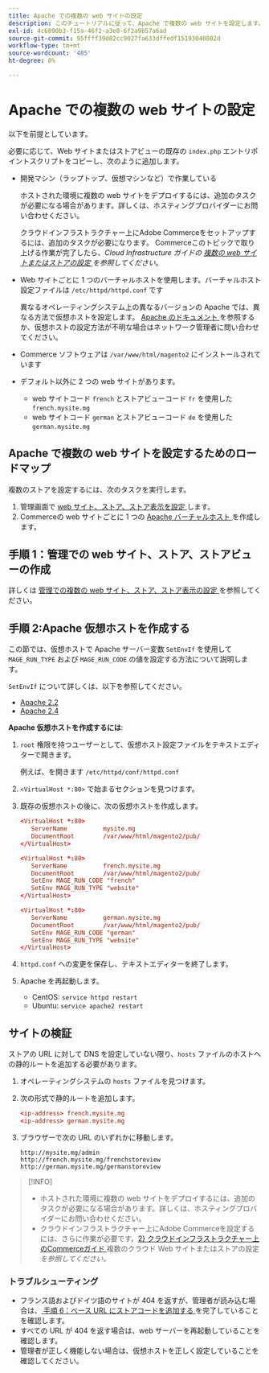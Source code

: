 ```yaml
---
title: Apache での複数の web サイトの設定
description: このチュートリアルに従って、Apache で複数の web サイトを設定します。
exl-id: 4c6890b3-f15a-46f2-a3e8-6f2a9b57a6ad
source-git-commit: 95ffff39d82cc9027fa633dffedf15193040802d
workflow-type: tm+mt
source-wordcount: '485'
ht-degree: 0%

---
```


# Apache での複数の web サイトの設定

以下を前提としています。

必要に応じて、Web サイトまたはストアビューの既存の `index.php` エントリポイントスクリプトをコピーし、次のように追加します。

- 開発マシン（ラップトップ、仮想マシンなど）で作業している

  ホストされた環境に複数の web サイトをデプロイするには、追加のタスクが必要になる場合があります。詳しくは、ホスティングプロバイダーにお問い合わせください。

  クラウドインフラストラクチャー上にAdobe Commerceをセットアップするには、追加のタスクが必要になります。 Commerceこのトピックで取り上げる作業が完了したら、_Cloud Infrastructure ガイドの [ 複数の web サイトまたはストアの設定 ](https://experienceleague.adobe.com/docs/commerce-cloud-service/user-guide/configure-store/multiple-sites.html?lang=ja) を参照してください_。

- Web サイトごとに 1 つのバーチャルホストを使用します。バーチャルホスト設定ファイルは `/etc/httpd/httpd.conf` です

  異なるオペレーティングシステム上の異なるバージョンの Apache では、異なる方法で仮想ホストを設定します。 [Apache のドキュメント ](https://httpd.apache.org/docs/2.4/vhosts) を参照するか、仮想ホストの設定方法が不明な場合はネットワーク管理者に問い合わせてください。

- Commerce ソフトウェアは `/var/www/html/magento2` にインストールされています
- デフォルト以外に 2 つの web サイトがあります。

   - web サイトコード `french` とストアビューコード `fr` を使用した `french.mysite.mg`
   - web サイトコード `german` とストアビューコード `de` を使用した `german.mysite.mg`

## Apache で複数の web サイトを設定するためのロードマップ

複数のストアを設定するには、次のタスクを実行します。

1. 管理画面で [web サイト、ストア、ストア表示を設定 ](ms-admin.md) します。
1. Commerceの web サイトごとに 1 つの [Apache バーチャルホスト ](#step-2-create-apache-virtual-hosts) を作成します。

## 手順 1：管理での web サイト、ストア、ストアビューの作成

詳しくは [ 管理での複数の web サイト、ストア、ストア表示の設定 ](ms-admin.md) を参照してください。

## 手順 2:Apache 仮想ホストを作成する

この節では、仮想ホストで Apache サーバー変数 `SetEnvIf` を使用して `MAGE_RUN_TYPE` および `MAGE_RUN_CODE` の値を設定する方法について説明します。

`SetEnvIf` について詳しくは、以下を参照してください。

- [Apache 2.2](https://httpd.apache.org/docs/2.2/mod/mod_setenvif.html)
- [Apache 2.4](https://httpd.apache.org/docs/2.4/mod/mod_setenvif.html)

**Apache 仮想ホストを作成するには**:

1. `root` 権限を持つユーザーとして、仮想ホスト設定ファイルをテキストエディターで開きます。

   例えば、を開きます `/etc/httpd/conf/httpd.conf`

1. `<VirtualHost *:80>` で始まるセクションを見つけます。
1. 既存の仮想ホストの後に、次の仮想ホストを作成します。

   ```conf
   <VirtualHost *:80>
      ServerName          mysite.mg
      DocumentRoot        /var/www/html/magento2/pub/
   </VirtualHost>
   
   <VirtualHost *:80>
      ServerName          french.mysite.mg
      DocumentRoot        /var/www/html/magento2/pub/
      SetEnv MAGE_RUN_CODE "french"
      SetEnv MAGE_RUN_TYPE "website"
   </VirtualHost>
   
   <VirtualHost *:80>
      ServerName          german.mysite.mg
      DocumentRoot        /var/www/html/magento2/pub/
      SetEnv MAGE_RUN_CODE "german"
      SetEnv MAGE_RUN_TYPE "website"
   </VirtualHost>
   ```

1. `httpd.conf` への変更を保存し、テキストエディターを終了します。
1. Apache を再起動します。

   - CentOS: `service httpd restart`
   - Ubuntu: `service apache2 restart`

## サイトの検証

ストアの URL に対して DNS を設定していない限り、`hosts` ファイルのホストへの静的ルートを追加する必要があります。

1. オペレーティングシステムの `hosts` ファイルを見つけます。
1. 次の形式で静的ルートを追加します。

   ```conf
   <ip-address> french.mysite.mg
   <ip-address> german.mysite.mg
   ```

1. ブラウザーで次の URL のいずれかに移動します。

   ```http
   http://mysite.mg/admin
   http://french.mysite.mg/frenchstoreview
   http://german.mysite.mg/germanstoreview
   ```

>[!INFO]
>
>- ホストされた環境に複数の web サイトをデプロイするには、追加のタスクが必要になる場合があります。詳しくは、ホスティングプロバイダーにお問い合わせください。
>- クラウドインフラストラクチャー上にAdobe Commerceを設定するには、さらに作業が必要です。[2&rbrace; クラウドインフラストラクチャー上のCommerceガイド ](https://experienceleague.adobe.com/docs/commerce-cloud-service/user-guide/configure-store/multiple-sites.html?lang=ja) 複数のクラウド Web サイトまたはストアの設定 _を参照してください。_

### トラブルシューティング

- フランス語およびドイツ語のサイトが 404 を返すが、管理者が読み込む場合は、[ 手順 6：ベース URL にストアコードを追加する ](ms-admin.md#step-6-add-the-store-code-to-the-base-url) を完了していることを確認します。
- すべての URL が 404 を返す場合は、web サーバーを再起動していることを確認します。
- 管理者が正しく機能しない場合は、仮想ホストを正しく設定していることを確認してください。
